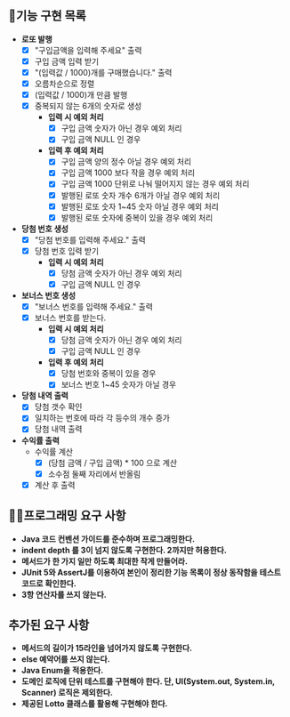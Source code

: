 ## 🎯기능 구현 목록

- **로또 발행**
    - [X] "구입금액을 입력해 주세요" 출력
    - [X] 구입 금액 입력 받기
    - [X] "(입력값 / 1000)개를 구매했습니다." 출력
    - [X] 오름차순으로 정렬
    - [X] (입력값 / 1000)개 만큼 발행
    - [X] 중복되지 않는 6개의 숫자로 생성
        - **입력 시 예외 처리**
            - [X] 구입 금액 숫자가 아닌 경우 예외 처리
            - [X] 구입 금액 NULL 인 경우
        - **입력 후 예외 처리**
            - [X] 구입 금액 양의 정수 아닐 경우 예외 처리
            - [X] 구입 금액 1000 보다 작을 경우 예외 처리
            - [X] 구입 금액 1000 단위로 나눠 떨어지지 않는 경우 예외 처리
            - [X] 발행된 로또 숫자 개수 6개가 아닐 경우 예외 처리
            - [X] 발행된 로또 숫자 1~45 숫자 아닐 경우 예외 처리
            - [X] 발행된 로또 숫자에 중복이 있을 경우 예외 처리

- **당첨 번호 생성**
    - [X] "당첨 번호를 입력해 주세요." 출력
    - [X] 당첨 번호 입력 받기
        - **입력 시 예외 처리**
            - [X] 당첨 금액 숫자가 아닌 경우 예외 처리
            - [X] 구입 금액 NULL 인 경우

- **보너스 번호 생성**
    - [X] "보너스 번호를 입력해 주세요." 출력
    - [X] 보너스 번호를 받는다.
        - **입력 시 예외 처리**
            - [X] 당첨 금액 숫자가 아닌 경우 예외 처리
            - [X] 구입 금액 NULL 인 경우
        - **입력 후 예외 처리**
            - [X] 당첨 번호와 중복이 있을 경우
            - [X] 보너스 번호 1~45 숫자가 아닐 경우

- **당첨 내역 출력**
    - [X] 당첨 갯수 확인
    - [X] 일치하는 번호에 따라 각 등수의 개수 증가
    - [X] 당첨 내역 출력

- **수익률 출력**
    - 수익률 계산
        - [X] (당첨 금액 / 구입 금액) * 100 으로 계산
        - [X] 소수점 둘째 자리에서 반올림
    - [X] 계산 후 출력

## 👨‍💻프로그래밍 요구 사항

- **Java 코드 컨벤션 가이드를 준수하며 프로그래밍한다.**
- **indent depth 를 3이 넘지 않도록 구현한다. 2까지만 허용한다.**
- **메서드가 한 가지 일만 하도록 최대한 작게 만들어라.**
- **JUnit 5와 AssertJ를 이용하여 본인이 정리한 기능 목록이 정상 동작함을 테스트 코드로 확인한다.**
- **3항 연산자를 쓰지 않는다.**

## 추가된 요구 사항
- **메서드의 길이가 15라인을 넘어가지 않도록 구현한다.**
- **else 예약어를 쓰지 않는다.**
- **Java Enum을 적용한다.**
- **도메인 로직에 단위 테스트를 구현해야 한다. 단, UI(System.out, System.in, Scanner) 로직은 제외한다.**
- **제공된 Lotto 클래스를 활용해 구현해야 한다.**

